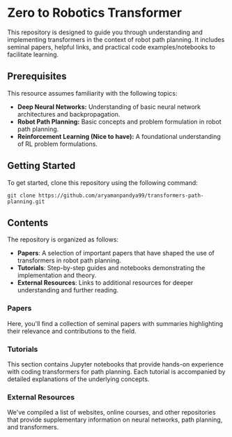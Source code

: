 # Zero to Robotics Transformer
This repository is designed to guide you through understanding and implementing transformers in the context of robot path planning. It includes seminal papers, helpful links, and practical code examples/notebooks to facilitate learning.

## Prerequisites

This resource assumes familiarity with the following topics:
- **Deep Neural Networks:** Understanding of basic neural network architectures and backpropagation.
- **Robot Path Planning:** Basic concepts and problem formulation in robot path planning.
- **Reinforcement Learning (Nice to have):** A foundational understanding of RL problem formulations.

## Getting Started

To get started, clone this repository using the following command:
```
git clone https://github.com/aryamanpandya99/transformers-path-planning.git
```

## Contents

The repository is organized as follows:
- **Papers**: A selection of important papers that have shaped the use of transformers in robot path planning.
- **Tutorials**: Step-by-step guides and notebooks demonstrating the implementation and theory.
- **External Resources**: Links to additional resources for deeper understanding and further reading.

### Papers

Here, you'll find a collection of seminal papers with summaries highlighting their relevance and contributions to the field.

### Tutorials

This section contains Jupyter notebooks that provide hands-on experience with coding transformers for path planning. Each tutorial is accompanied by detailed explanations of the underlying concepts.

### External Resources

We've compiled a list of websites, online courses, and other repositories that provide supplementary information on neural networks, path planning, and transformers.
